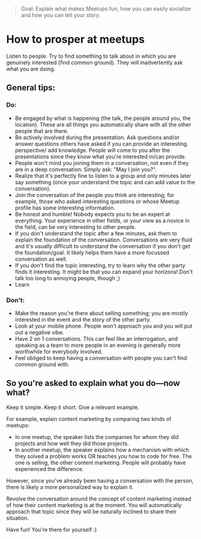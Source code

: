 > Goal: Explain what makes Meetups fun, how you can easily socialize and how you can tell your story.

# How to prosper at meetups

Listen to people. Try to find something to talk about in which you are genuinely interested (find common ground). They will inadvertently ask what you are doing.

## General tips:

### Do:
- Be engaged by what is happening (the talk, the people around you, the location). These are all things you automatically share with all the other people that are there.
- Be actively involved during the presentation. Ask questions and/or answer questions others have asked if you can provide an interesting perspective/ add knowledge. People will come to you after the presentations since they know what you're interested in/can provide.
- People won't mind you joining them in a conversation, not even if they are in a deep conversation. Simply ask: "May I join you?".
- Realize that it's perfectly fine to listen to a group and only minutes later say something (once your understand the topic and can add value to the conversation).
- Join the conversation of the people you think are interesting; for example, those who asked interesting questions or whose Meetup profile has some interesting information.
- Be honest and humble! Nobody expects you to be an expert at everything. Your experience in other fields, or your view as a novice in the field, can be very interesting to other people.
- If you don't understand the topic after a few minutes, ask them to explain the foundation of the conversation. Conversations are very fluid and it's usually difficult to understand the conversation if you don't get the foundation/goal. It likely helps them have a more focussed conversation as well.
- If you don't find the topic interesting, try to learn why the other party finds it interesting. It might be that you can expand your horizons! Don't talk too long to annoying people, though ;)
- Learn

### Don't:
- Make the reason you're there about selling something; you are mostly interested in the event and the story of the other party.
- Look at your mobile phone. People won’t approach you and you will put out a negative vibe.
- Have 2 on 1 conversations. This can feel like an interrogation, and speaking as a team to more people in an evening is generally more worthwhile for everybody involved.
- Feel obliged to keep having a conversation with people you can't find common ground with.

## So you're asked to explain what you do—now what?
Keep it simple.
Keep it short.
Give a relevant example.

For example, explain content marketing by comparing two kinds of meetups:
* In one meetup, the speaker lists the companies for whom they did projects and how well they did those projects.
* In another meetup, the speaker explains how a mechanism with which they solved a problem works OR teaches you how to code for free.
The one is selling, the other content marketing. People will probably have experienced the difference.

However, since you've already been having a conversation with the person, there is likely a more personalized way to explain it.

Revolve the conversation around the concept of content marketing instead of how their content marketing is at the moment. You will automatically approach that topic since they will be naturally inclined to share their situation.

Have fun! You're there for yourself :)
